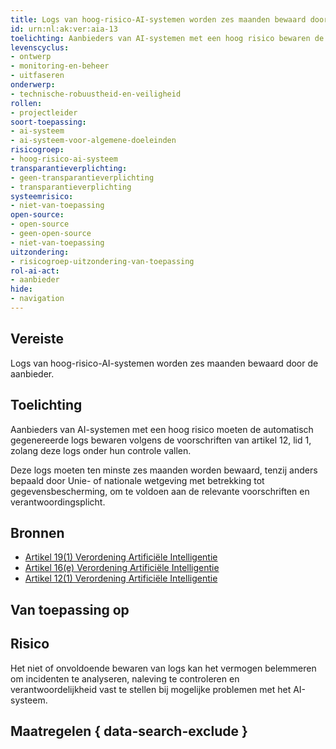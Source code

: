 ```yaml
---
title: Logs van hoog-risico-AI-systemen worden zes maanden bewaard door de aanbieder
id: urn:nl:ak:ver:aia-13
toelichting: Aanbieders van AI-systemen met een hoog risico bewaren de in artikel 12, lid 1, bedoelde logs die automatisch worden gegenereerd door hun AI-systemen met een hoog risico voor zover dergelijke logs onder hun controle vallen. 
levenscyclus:
- ontwerp
- monitoring-en-beheer
- uitfaseren
onderwerp:
- technische-robuustheid-en-veiligheid
rollen:
- projectleider
soort-toepassing:
- ai-systeem
- ai-systeem-voor-algemene-doeleinden
risicogroep:
- hoog-risico-ai-systeem
transparantieverplichting: 
- geen-transparantieverplichting
- transparantieverplichting 
systeemrisico:
- niet-van-toepassing
open-source: 
- open-source
- geen-open-source
- niet-van-toepassing
uitzondering: 
- risicogroep-uitzondering-van-toepassing
rol-ai-act:
- aanbieder
hide:
- navigation
---
```


<!-- tags -->
## Vereiste

Logs van hoog-risico-AI-systemen worden zes maanden bewaard door de aanbieder.

## Toelichting

Aanbieders van AI-systemen met een hoog risico moeten de automatisch gegenereerde logs bewaren volgens de voorschriften van artikel 12, lid 1, zolang deze logs onder hun controle vallen.

Deze logs moeten ten minste zes maanden worden bewaard, tenzij anders bepaald door Unie- of nationale wetgeving met betrekking tot gegevensbescherming, om te voldoen aan de relevante voorschriften en verantwoordingsplicht.

## Bronnen
- [Artikel 19(1) Verordening Artificiële Intelligentie](https://eur-lex.europa.eu/legal-content/NL/TXT/HTML/?uri=OJ:L_202401689#d1e4066-1-1)
- [Artikel 16(e) Verordening Artificiële Intelligentie](https://eur-lex.europa.eu/legal-content/NL/TXT/HTML/?uri=OJ:L_202401689#d1e3823-1-1)
- [Artikel 12(1) Verordening Artificiële Intelligentie](https://eur-lex.europa.eu/legal-content/NL/TXT/HTML/?uri=OJ:L_202401689#d1e3495-1-1)

## Van toepassing op 
<!-- tags-ai-act -->

## Risico

Het niet of onvoldoende bewaren van logs kan het vermogen belemmeren om incidenten te analyseren, naleving te controleren en verantwoordelijkheid vast te stellen bij mogelijke problemen met het AI-systeem.

## Maatregelen { data-search-exclude }

<!-- list_maatregelen vereiste/aia-13-bewaartermijn-voor-gegenereerde-logs no-search no-onderwerp no-rol no-levenscyclus -->

